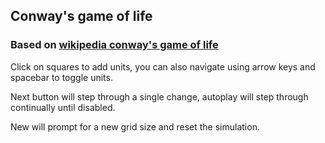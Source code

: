 ## Conway's game of life

### Based on [wikipedia conway's game of life](https://en.wikipedia.org/wiki/Conway%27s_Game_of_Life)

Click on squares to add units, you can also navigate using arrow keys and spacebar to toggle units.

Next button will step through a single change, autoplay will step through continually until disabled.

New will prompt for a new grid size and reset the simulation.
